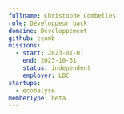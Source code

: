 ```yaml
---
fullname: Christophe Combelles
role: Développeur back
domaine: Développement
github: ccomb
missions:
  - start: 2023-01-01
    end: 2023-10-31
    status: independent
    employer: LBC
startups:
  - ecobalyse
memberType: beta
---
```


